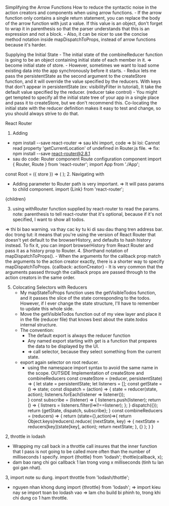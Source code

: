 Simplifying the Arrow Functions
How to reduce the syntactic noise in the action creators and components when using arrow functions.
	- If the arrow function only contains a single return statement, you can replace the body of the arrow function with just a value. 
		If this value is an object, don't forget to wrap it in parenthesis so that the parser understands that this is an expression and not a block.
	- Also, it can be nicer to use the concise method notation inside mapDispatchToProps, instead of arrow functions because it's harder.

Supplying the Initial State
	- The initial state of the combineReducer function is going to be an object containing initial state of each member in it.
		=> become initial state of store.
	- However, sometimes we want to load some existing data into the app synchronously before it starts.
	- Redux lets me pass the persistentState as the second argument to the createStore function, and it will override the value specified by the reducers. 
		With keys that don't appear in persistentState (ex: visibilityFilter in tutorial), It take the default value specified by the reducer. (reducer take control)
	- You might get tempted to specify all the initial state tree of your app in a single place and pass it to createStore, but we don't recommend this. Co-locating the initial state with the reducer definition makes it easy to test and change, so you should always strive to do that.

React Router
1. Adding
- npm install --save react-router => sau khi import, code => bi loi: Cannot read property 'getCurrentLocation' of undefined in Router.js file.
=> fix:
	npm install --save react-router@2.8.1
- sau do code:
Router component
Route configuration component
import { Router, Route } from 'react-router';
import App from './App';

const Root = ({ store }) => (
  <Provider store={store}>
    <Router>
			<Route path='/' component={App}/>
    </Router>
  </Provider>
);
2. Navigating with <Link>
- Adding parameter to Router path is very important. => It will pass params to child component.
import {Link} from 'react-router';
<Link
	to={set the path to string, using prop here to compare} eg: to={filter==="all" ? "" : filter}
	activeStyle={{
		textDecoration: 'none',
		color: 'black',
	}}
>
	{children}
</Link>


3. using withRouter function supplied by react-router to read the params.
note:
	parenthesis to tell react-router that it's optional, because if it's not specified, I want to show all todos.

=> thi bi bao warning. va thay cac ky tu ki di sau dau thang tren address bar.
	doc trong tut:
		it means that you're using the version of React Router that doesn't yet default to the browserHistory, and defaults to hash history instead.
		To fix it, you can import browserHistory from React Router and pass it as a history prop to Router. 
4. Shorthand notation of mapDispatchToProps().
	- When the arguments for the callback prop match the arguments to the action creator exactly, there is a shorter way to specify mapDispatchToProps.
		{callback: actionCreator}
	- It is very common that the arguments passed through the callback props are passed through to the action creators in the same order.

5. Colocating Selectors with Reducers
	- My mapStateToProps function uses the getVisibleTodos function, and it passes the slice of the state corresponding to the todos. However, if I ever change the state structure, I'll have to remember to update this whole side.
	- Move the getVisibleTodos function out of my view layer and place it in the file (reducer file) that knows best about the state.todos internal structure.
	- The convention: 
		+ The default export is always the reducer function
		+ Any named export starting with get is a function that prepares the data to be displayed by the UI.
		+ => call selector, because they select something from the current state.
	- export again selector on root reducer.
		+ using the namespace import syntax to avoid the same name in the scope.
OUTSIDE
Implementation of createStore and combineReducers
const createStore = (reducer, persistentState) => {
	let state = persistentState;
	let listeners = [];
	const getState = () => state;
	const dispatch = (action) => {
		state = reducer(state, action);
		listeners.forEach(listener => listener());	
	}
	const subscribe = (listener) => {
		listeners.push(listener);
		return () => {
			listners = listeners.filter(l=>l!==listener);
		};
	}
	dispatch({});
	return {getState, dispatch, subscribe};
}
const combineReducers = (reducers) => {
	return (state={},action)=>{
		return Object.keys(reducers).reduce(
			(nextState, key) => {
				nextState = reducers[key](state[key], action);
				return nextState;
			},
			{}
		);
	}
}

2, throttle in lodash
- Wrapping my call back in a throttle call insures that the inner function that I pass is not going to be called more often than the number of milliseconds I specify.
import {thottle} from 'lodash';
thottle(callback, x);
- dam bao rang chi goi callback 1 lan trong vong x milliseconds (tinh tu lan goi gan nhat).

3, import note
su dung.
import throttle from 'lodash/thottle';
- nguyen nhan khong dung import {throttle} from 'lodash'; => import kieu nay se import toan bo lodash vao => lam cho build bi phinh to, trong khi chi dung co 1 ham throttle.

